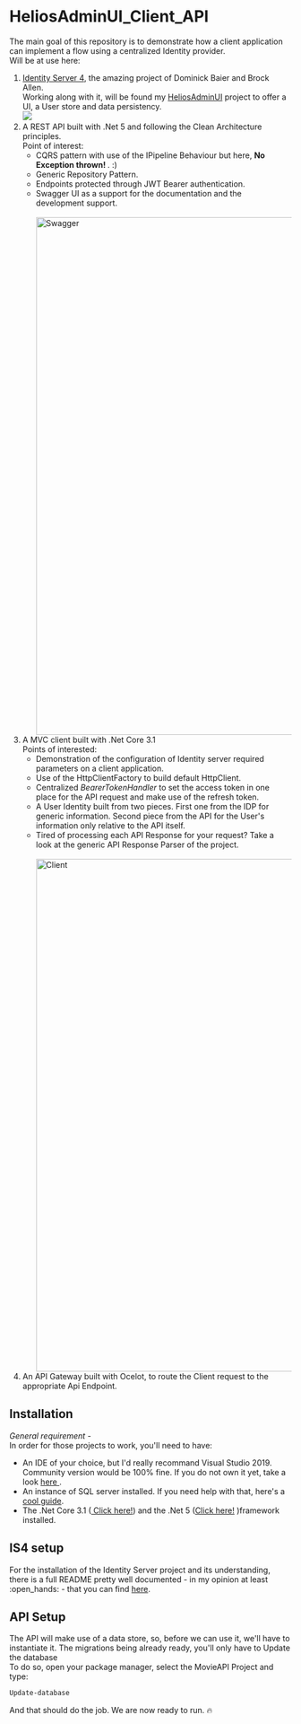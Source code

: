 # HeliosAdminUI_Client_API
The main goal of this repository is to demonstrate how a client application can implement a flow using a centralized Identity provider.<br/>
Will be at use here: 
<ol>
  <li>
    <a href="https://identityserver4.readthedocs.io/en/latest/">Identity Server 4</a>, the amazing project of Dominick Baier and Brock Allen.<br/> 
    Working along with it, will be found my <a href="https://github.com/heliosCreation/IdentityServer-HeliosAdminUI">HeliosAdminUI</a> project to offer a UI, a User store and data persistency. <br/>
        <img src="https://user-images.githubusercontent.com/71494857/138648668-450f1f89-2ff3-4ce4-ab46-7536c8092be6.png">

  </li>
  <li>
    A REST API built with .Net 5 and following the Clean Architecture principles.<br/>
    Point of interest: <br/>
      <ul>
        <li>
          CQRS pattern with use of the IPipeline Behaviour but here, <strong> No Exception thrown! </strong>. :) 
        </li>
        <li>
          Generic Repository Pattern.
        </li>
        <li>
          Endpoints protected through JWT Bearer authentication.
        </li>
        <li>
          Swagger UI as a support for the documentation and the development support.
        </li>
        <br/>
        <img width="923" alt="Swagger" src="https://user-images.githubusercontent.com/71494857/138649514-47ea9e82-2cd4-46e4-8177-f0da62261c58.PNG">
      </ul> 
  </li>
  <li>
    A MVC client built with .Net Core 3.1<br/>
    Points of interested: <br/>
        <ul>
          <li>
            Demonstration of the configuration of Identity server required parameters on a client application. 
          </li>
          <li>
            Use of the HttpClientFactory to build default HttpClient. 
          </li>
          <li>
              Centralized <i>BearerTokenHandler</i> to set the access token in one place for the API request and make use of the refresh token.
          </li>
          <li>
            A User Identity built from two pieces. First one from the IDP for generic information. Second piece from the API for the User's information only relative to the API itself.
          </li>
          <li>
              Tired of processing each API Response for your request? Take a look at the generic API Response Parser of the project. 
          </li>
          <br/>
          <img width="914" alt="Client" src="https://user-images.githubusercontent.com/71494857/138649736-3107adec-fef8-4d5e-8c64-f8e5b5bc79a9.PNG">
        </ul>
  </li>
  
  <li>
  An API Gateway built with Ocelot, to route the Client request to the appropriate Api Endpoint.
  </li>
</ol>
 
 
 ## Installation
 <i>General requirement</i> - <br/>
  In order for those projects to work, you'll need to have: <br/>
  <ul>
  <li>
    An IDE of your choice, but I'd really recommand Visual Studio 2019. Community version would be 100% fine. If you do not own it yet, take a look
    <a href="https://visualstudio.microsoft.com/fr/"> here </a>.
  </li>
    <li>
      An instance of SQL server installed. If you need help with that, here's a <a href="https://computingforgeeks.com/install-sql-server-developer-edition-on-windows-server/">cool guide</a>. 
    </li>
    <li>
    The .Net Core 3.1 (<a href="https://dotnet.microsoft.com/download/dotnet/3.1"> Click here!</a>) and the .Net 5 (<a href="https://dotnet.microsoft.com/download/dotnet/5.0">Click here!</a> )framework installed. 
    </li>
  </ul>
  
<h2> IS4 setup </h2>
  For the installation of the Identity Server project and its understanding, there is a full README pretty well documented - in my opinion at least :open_hands: - that you
  can find <a href="https://github.com/heliosCreation/IdentityServer-HeliosAdminUI">here</a>. 
<h2> API Setup </h2>
  The API will make use of a data store, so, before we can use it, we'll have to instantiate it. The migrations being already ready, you'll only have to Update the database <br/>
  To do so, open your package manager, select the MovieAPI Project and type: 
  
 ```bash
Update-database
```
And that should do the job. We are now ready to run. :fire:
   

